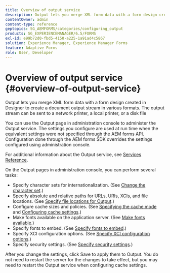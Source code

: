 ```yaml
---
title: Overview of output service
description: Output lets you merge XML form data with a form design created in Designer to create a document output stream in various formats.
contentOwner: admin
content-type: reference
geptopics: SG_AEMFORMS/categories/configuring_output
products: SG_EXPERIENCEMANAGER/6.5/FORMS
exl-id: e99b72d0-fbd5-4150-a225-1a91ad4c5867
solution: Experience Manager, Experience Manager Forms
feature: Adaptive Forms
role: User, Developer
---
```

# Overview of output service {#overview-of-output-service}

Output lets you merge XML form data with a form design created in Designer to create a document output stream in various formats. The output stream can be sent to a network printer, a local printer, or a disk file

You can use the Output page in administration console to administer the Output service. The settings you configure are used at run time when the equivalent settings were not specified through the AEM forms API. Configuration done through the AEM forms SDK overrides the settings configured using administration console.

For additional information about the Output service, see [Services Reference](https://www.adobe.com/go/learn_aemforms_services_61).

On the Output pages in administration console, you can perform several tasks:

* Specify character sets for internationalization. (See [Change the character set](/help/forms/using/admin-help/change-character-set.md#change-the-character-set).)
* Specify absolute and relative paths for URLs, URIs, XCIs, and file locations. (See [Specify file locations for Output](/help/forms/using/admin-help/specify-file-locations-output.md#specify-file-locations-for-output).)
* Configure cache sizes and policies. (See [Specifying the cache mode](/help/forms/using/admin-help/configuring-caching-output.md#specifying-the-cache-mode) and [Configuring cache settings](/help/forms/using/admin-help/configuring-caching-output.md#configuring-cache-settings).)
* Make fonts available on the application server. (See [Make fonts available](/help/forms/using/admin-help/make-fonts-available.md#make-fonts-available).)
* Specify fonts to embed. (See [Specify fonts to embed](/help/forms/using/admin-help/specify-fonts-embed.md#specify-fonts-to-embed).)
* Specify XCI configuration options. (See [Specify XCI configuration options](/help/forms/using/admin-help/specify-xci-configuration-options.md#specify-xci-configuration-options).)
* Specify security settings. (See [Specify security settings](/help/forms/using/admin-help/specify-security-settings.md#specify-security-settings).)

After you change the settings, click Save to apply them to Output. You do not need to restart the server for the changes to take effect, but you may need to restart the Output service when configuring cache settings.
